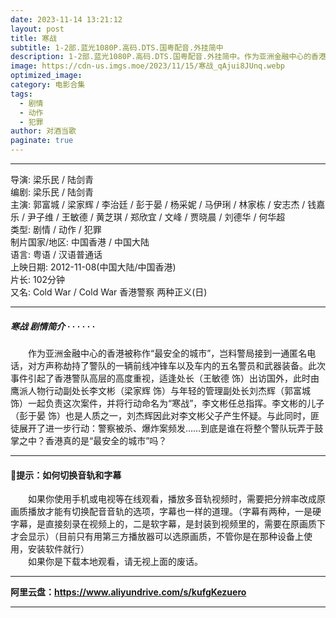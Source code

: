 ```yaml
---
date: 2023-11-14 13:21:12
layout: post
title: 寒战
subtitle: 1-2部.蓝光1080P.高码.DTS.国粤配音.外挂简中
description: 1-2部.蓝光1080P.高码.DTS.国粤配音.外挂简中。作为亚洲金融中心的香港被称作“最安全的城市”，岂料警局接到一通匿名电话，对方声称劫持了警队的一辆前线冲锋车以及车内的五名警员和武器装备。此次事件引起了香港警队高层的高度重视，适逢处长出访国外...
image: https://cdn-us.imgs.moe/2023/11/15/寒战_qAjui8JUnq.webp
optimized_image: 
category: 电影合集
tags:
  - 剧情
  - 动作
  - 犯罪
author: 对酒当歌
paginate: true
---
```



---

导演: 梁乐民 / 陆剑青  
编剧: 梁乐民 / 陆剑青  
主演: 郭富城 / 梁家辉 / 李治廷 / 彭于晏 / 杨采妮 / 马伊琍 / 林家栋 / 安志杰 / 钱嘉乐 / 尹子维 / 王敏德 / 黄芝琪 / 郑欣宜 / 文峰 / 贾晓晨 / 刘德华 / 何华超  
类型: 剧情 / 动作 / 犯罪  
制片国家/地区: 中国香港 / 中国大陆  
语言: 粤语 / 汉语普通话  
上映日期: 2012-11-08(中国大陆/中国香港)  
片长: 102分钟  
又名: Cold War / Cold War 香港警察 两种正义(日)  

---

##### 寒战 剧情简介 · · · · · ·

　　作为亚洲金融中心的香港被称作“最安全的城市”，岂料警局接到一通匿名电话，对方声称劫持了警队的一辆前线冲锋车以及车内的五名警员和武器装备。此次事件引起了香港警队高层的高度重视，适逢处长（王敏德 饰）出访国外，此时由鹰派人物行动副处长李文彬（梁家辉 饰）与年轻的管理副处长刘杰辉（郭富城 饰）一起负责这次案件，并将行动命名为“寒战”，李文彬任总指挥。李文彬的儿子（彭于晏 饰）也是人质之一，刘杰辉因此对李文彬父子产生怀疑。与此同时，匪徒展开了进一步行动：警察被杀、爆炸案频发……到底是谁在将整个警队玩弄于鼓掌之中？香港真的是“最安全的城市”吗？

---

#### 🔔提示：如何切换音轨和字幕

　　如果你使用手机或电视等在线观看，播放多音轨视频时，需要把分辨率改成原画质播放才能有切换配音音轨的选项，字幕也一样的道理。（字幕有两种，一是硬字幕，是直接刻录在视频上的，二是软字幕，是封装到视频里的，需要在原画质下才会显示）（目前只有用第三方播放器可以选原画质，不管你是在那种设备上使用，安装软件就行）  
　　如果你是下载本地观看，请无视上面的废话。

---

**阿里云盘：<https://www.aliyundrive.com/s/kufgKezuero>**

---

